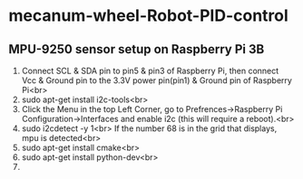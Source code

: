 mecanum-wheel-Robot-PID-control
====
MPU-9250 sensor setup on Raspberry Pi 3B
----
1. Connect SCL & SDA pin to pin5 & pin3 of Raspberry Pi, then connect Vcc & Ground pin to the 3.3V power pin(pin1) & Ground pin of Raspberry Pi\<br>
2. sudo apt-get install i2c-tools\<br>
3. Click the Menu in the top Left Corner, go to Prefrences->Raspberry Pi Configuration->Interfaces and enable i2c (this will require a reboot).\<br>
4. sudo i2cdetect -y 1\<br>
If the number 68 is in the grid that displays, mpu is detected\<br>
5. sudo apt-get install cmake\<br>
6. sudo apt-get install python-dev\<br>
7. 
